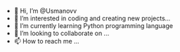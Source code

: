 - 👋 Hi, I’m @Usmanovv
- 👀 I’m interested in coding and creating new projects...
- 🌱 I’m currently learning Python programming language
- 💞️ I’m looking to collaborate on ...
- 📫 How to reach me ...

<!---
Usmanovv/Usmanovv is a ✨ special ✨ repository because its `README.md` (this file) appears on your GitHub profile.
You can click the Preview link to take a look at your changes.
--->
